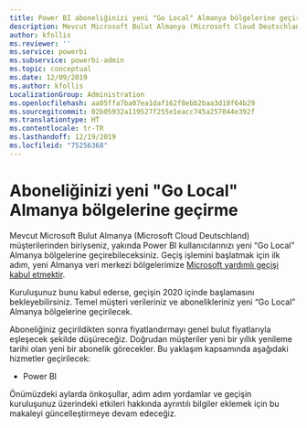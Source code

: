 ```yaml
---
title: Power BI aboneliğinizi yeni "Go Local" Almanya bölgelerine geçirme
description: Mevcut Microsoft Bulut Almanya (Microsoft Cloud Deutschland) müşterilerinin Power BI kullanıcılarını yeni “Go Local” Almanya bölgelerine nasıl geçirebileceği konusunda bilgi sağlar.
author: kfollis
ms.reviewer: ''
ms.service: powerbi
ms.subservice: powerbi-admin
ms.topic: conceptual
ms.date: 12/09/2019
ms.author: kfollis
LocalizationGroup: Administration
ms.openlocfilehash: aa05ffa7ba07ea1daf162f8ebb2baa3d18f64b29
ms.sourcegitcommit: 02b05932a119527f255e1eacc745a257044e392f
ms.translationtype: HT
ms.contentlocale: tr-TR
ms.lasthandoff: 12/19/2019
ms.locfileid: "75256368"
---
```

# <a name="migrate-your-subscription-to-the-new-go-local-german-regions"></a>Aboneliğinizi yeni "Go Local" Almanya bölgelerine geçirme

Mevcut Microsoft Bulut Almanya (Microsoft Cloud Deutschland) müşterilerinden biriyseniz, yakında Power BI kullanıcılarınızı yeni “Go Local” Almanya bölgelerine geçirebileceksiniz. Geçiş işlemini başlatmak için ilk adım, yeni Almanya veri merkezi bölgelerimize [Microsoft yardımlı geçişi kabul etmektir](https://aka.ms/office365germanymoveoptin).

Kuruluşunuz bunu kabul ederse, geçişin 2020 içinde başlamasını bekleyebilirsiniz. Temel müşteri verileriniz ve abonelikleriniz yeni “Go Local” Almanya bölgelerine geçirilecek.

Aboneliğiniz geçirildikten sonra fiyatlandırmayı genel bulut fiyatlarıyla eşleşecek şekilde düşüreceğiz. Doğrudan müşteriler yeni bir yıllık yenileme tarihi olan yeni bir abonelik görecekler. Bu yaklaşım kapsamında aşağıdaki hizmetler geçirilecek:

* Power BI

Önümüzdeki aylarda önkoşullar, adım adım yordamlar ve geçişin kuruluşunuz üzerindeki etkileri hakkında ayrıntılı bilgiler eklemek için bu makaleyi güncelleştirmeye devam edeceğiz.
